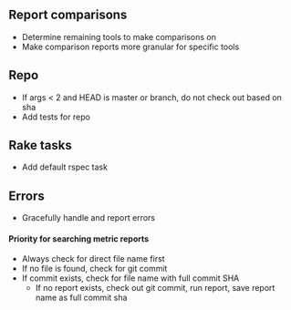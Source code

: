 ## Report comparisons

- Determine remaining tools to make comparisons on
- Make comparison reports more granular for specific tools

## Repo

- If args < 2 and HEAD is master or branch, do not check out based on sha 
- Add tests for repo

## Rake tasks

- Add default rspec task

## Errors

- Gracefully handle and report errors

#### Priority for searching metric reports

- Always check for direct file name first
- If no file is found, check for git commit
- If commit exists, check for file name with full commit SHA
  - If no report exists, check out git commit, run report, save report name as full commit sha
